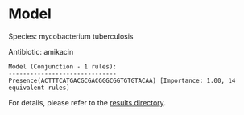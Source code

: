 
# Model

Species: mycobacterium tuberculosis

Antibiotic: amikacin

```
Model (Conjunction - 1 rules):
------------------------------
Presence(ACTTTCATGACGCGACGGGCGGTGTGTACAA) [Importance: 1.00, 14 equivalent rules]

```

For details, please refer to the [results directory](../../../../../results/scm_b/mycobacterium%20tuberculosis/amikacin/repeat_2/).

